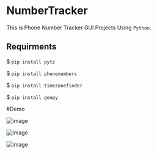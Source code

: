 # NumberTracker
This is Phone Number Tracker GUI Projects Using `Python`.

## Requirments 
$ `pip install pytz`

$ `pip install phonenumbers`

$ `pip install timezonefinder`

$ `pip install geopy`


#Demo 

![image](https://user-images.githubusercontent.com/85377404/171628755-b7eeacef-db8f-4948-94d3-7a614da506f6.png)

![image](https://user-images.githubusercontent.com/85377404/171628678-966bb34d-49c5-4b98-8188-275c66dcf463.png)

![image](https://user-images.githubusercontent.com/85377404/171628812-62f0fe94-29de-45ef-a7c8-b1b475ec5d87.png)
